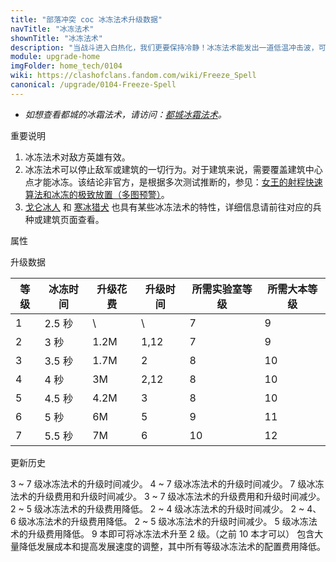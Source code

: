 ```yaml
---
title: "部落冲突 coc 冰冻法术升级数据"
navTitle: "冰冻法术"
shownTitle: "冰冻法术"
description: "当战斗进入白热化，我们更要保持冷静！冰冻法术能发出一道低温冲击波，可以暂时冻结有效范围内的敌军部队和防御性建筑。"
module: upgrade-home
imgFolder: home_tech/0104
wiki: https://clashofclans.fandom.com/wiki/Freeze_Spell
canonical: /upgrade/0104-Freeze-Spell
---
```


- *如想查看都城的冰霜法术，请访问：[都城冰霜法术](/upgrade/2103-Frost-Spell)。*

<UnitInfo :folder="$frontmatter.imgFolder" imgSrc="Freeze_Spell.png" :imgAlt="$frontmatter.navTitle"
    description="当战斗进入白热化，我们更要保持冷静！<br>冰冻法术能发出一道低温冲击波，可以暂时冻结有效范围内的敌军部队和防御性建筑。"
    :isSmallImg="true" />

<SmallTitle>重要说明</SmallTitle>

1. 冰冻法术对敌方英雄有效。
2. 冰冻法术可以停止敌军或建筑的一切行为。对于建筑来说，需要覆盖建筑中心点才能冰冻。该结论非官方，是根据多次测试推断的，参见：[女王的射程快速算法和冰冻的极致放置（多图预警）](/p/598)。
3. [戈仑冰人](/upgrade/0087-Ice-Golem) 和 [寒冰猎犬](/upgrade/060a-Ice-Hound) 也具有某些冰冻法术的特性，详细信息请前往对应的兵种或建筑页面查看。

<SmallTitle>属性</SmallTitle>

<UnitProperties>
    <UnitProperty pKey="作用半径" pValue="3.5 格" />
    <UnitProperty pKey="作用类型" pValue="停止敌方的移动和攻击" />
    <UnitProperty pKey="作用目标" pValue="所有敌方目标" />
    <UnitProperty pKey="占用的法术空间" pValue="1" />
    <UnitProperty pKey="所需法术工厂等级" pValue="4" />
    <UnitProperty pKey="所需大本等级" pValue="9" />
    <UnitProperty pKey="法术配置时间" pValue="180" trainingSystem="2022" />
</UnitProperties>

<SmallTitle>升级数据</SmallTitle>

<script setup>
const tableExtraInfo = [
    {
        "column": 2,
        "type": "cost",
        "gpClass": "research",
        "icon": "Elixir"
    },
    {
        "column": 3,
        "type": "time",
        "gpClass": "research"
    }
];
</script>

<UnitTable :tableExtraInfo="tableExtraInfo">

| 等级 |  冰冻时间 | 升级花费| 升级时间 | 所需实验室等级 |所需大本等级|
| ---- |   ----   |  ----  |  ----   |      ----     |   ----    |
|   1  |  2.5 秒  |    \   |   \     |        7      |     9     |
|   2  |    3 秒  |  1.2M  |   1,12  |        7      |     9     |
|   3  |  3.5 秒  |  1.7M  |   2     |        8      |    10     |
|   4  |    4 秒  |    3M  |   2,12  |        8      |    10     |
|   5  |  4.5 秒  |  4.2M  |   3     |        8      |    10     |
|   6  |    5 秒  |    6M  |   5     |        9      |    11     |
|   7  |  5.5 秒  |    7M  |   6     |       10      |    12     |
</UnitTable>

<SmallTitle>更新历史</SmallTitle>

<Timeline>
    <TimelineItem date="2024/11/25">
        <TimelineRow>3 ~ 7 级冰冻法术的升级时间减少。</TimelineRow>
    </TimelineItem>
    <TimelineItem date="2023/12/12">
        <TimelineRow>4 ~ 7 级冰冻法术的升级时间减少。</TimelineRow>
    </TimelineItem>
    <TimelineItem date="2023/06/12">
        <TimelineRow>7 级冰冻法术的升级费用和升级时间减少。</TimelineRow>
    </TimelineItem>
    <TimelineItem date="2022/10/10">
        <TimelineRow>3 ~ 7 级冰冻法术的升级费用和升级时间减少。</TimelineRow>
    </TimelineItem>
    <TimelineItem date="2021/12/09">
        <TimelineRow>2 ~ 5 级冰冻法术的升级费用降低。</TimelineRow>
        <TimelineRow>2 ~ 4 级冰冻法术的升级时间减少。</TimelineRow>
    </TimelineItem>
    <TimelineItem date="2021/04/12">
        <TimelineRow>2 ~ 4、6 级冰冻法术的升级费用降低。</TimelineRow>
        <TimelineRow>2 ~ 5 级冰冻法术的升级时间减少。</TimelineRow>
    </TimelineItem>
    <TimelineItem date="2020/03/30">
        <TimelineRow>5 级冰冻法术的升级费用降低。</TimelineRow>
        <TimelineRow>9 本即可将冰冻法术升至 2 级。（之前 10 本才可以）</TimelineRow>
    </TimelineItem>
    <TimelineItem date="2019/04/02">
        <TimelineRow>包含大量降低发展成本和提高发展速度的调整，其中所有等级冰冻法术的配置费用降低。</TimelineRow>
    </TimelineItem>
    <TimelineItem :historyBottom="true" />
</Timeline>